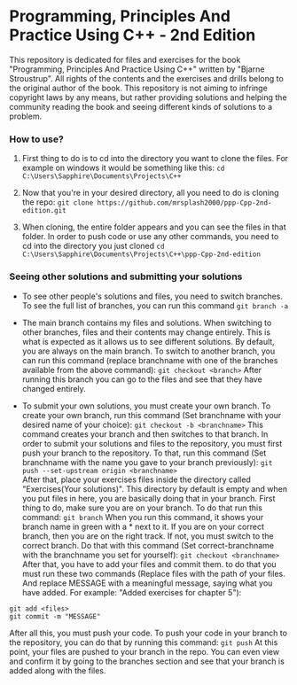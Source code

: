 # Programming, Principles And Practice Using C++ - 2nd Edition
This repository is dedicated for files and exercises for the book "Programming, Principles And Practice Using C++" written by "Bjarne Stroustrup". 
All rights of the contents and the exercises and drills belong to the original author of the book. This repository is not aiming to infringe copyright 
laws by any means, but rather providing solutions and helping the community reading the book and seeing different kinds of  solutions to a problem.

### How to use?

1. First thing to do is to cd into the directory you want to clone the files.
   For example on windows it would be something like this: 
```cd C:\Users\Sapphire\Documents\Projects\C++```

2. Now that you're in your desired directory, all you need to do is cloning the repo:
```git clone https://github.com/mrsplash2000/ppp-Cpp-2nd-edition.git```

3. When cloning, the entire folder appears and you can see the files in that folder. In
   order to push code or use any other commands, you need to cd into the directory you
   just cloned
```cd C:\Users\Sapphire\Documents\Projects\C++\ppp-Cpp-2nd-edition```

### Seeing other solutions and submitting your solutions
*  To see other people's solutions and files, you need to switch branches. To see the full
   list of branches, you can run this command
```git branch -a```

*  The main branch contains my files and solutions. When switching to other branches, files 
   and their contents may change entirely. This is what is expected as it allows us to see 
   different solutions. By default, you are always on the main branch. To switch to another
   branch, you can run this command (replace branchname with one of the branches available 
   from the above command):
```git checkout <branch>```
   After running this branch you can go to the files and see that they have changed entirely.

*  To submit your own solutions, you must create your own branch. To create your own branch,
   run this command (Set branchname with your desired name of your choice):
```git checkout -b <branchname>```
   This command creates your branch and then switches to that branch. In order to submit your
   solutions and files to the repository, you must first push your branch to the repository. To
   that, run this command (Set branchname with the name you gave to your branch previously):
```git push --set-upstream origin <branchname>```  
   After that, place your exercises files inside the directory called "Exercises(Your solutions)". 
   This directory by default is empty and when you put files in here, you are basically doing that 
   in your branch. First thing to do, make sure you are on your branch. To do that run this command:
```git branch```
   When you run this command, it shows your branch name in green with a * next to it. If you are on 
   your correct branch, then you are on the right track. If not, you must switch to the correct branch. 
   Do that with this command (Set correct-branchname with the branchname you set for yourself):
```git checkout <branchname>```
   After that, you have to add your files and commit them. to do that you must run these two commands 
   (Replace files with the path of your files. And replace MESSAGE with a meaningful message, saying 
   what you have added. For example: "Added exercises for chapter 5"):
```
git add <files>
git commit -m "MESSAGE"
```
   After all this, you must push your code. To push your code in your branch to the repository, you can
   do that by running this command: 
```git push```
   At this point, your files are pushed to your branch in the repo. You can even view and confirm it by
   going to the branches section and see that your branch is added along with the files. 
